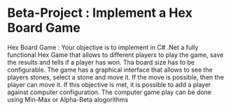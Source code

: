 # Beta-Project : Implement a Hex Board Game
Hex Board Game : 
Your objective is to implement in C# .Net a fully functional Hex Game that allows to different players to play the game, save the results and tells if a player has won.
Tha board size has to be configurable.
The game has a graphical interface that allows to see the players stones, select a stone and move it. If the move is possible, then the player can move it.
If this objective is met, it is possible to add a player against computer configuration. The computer game play can be done using Min-Max or Alpha-Beta alogorithms
